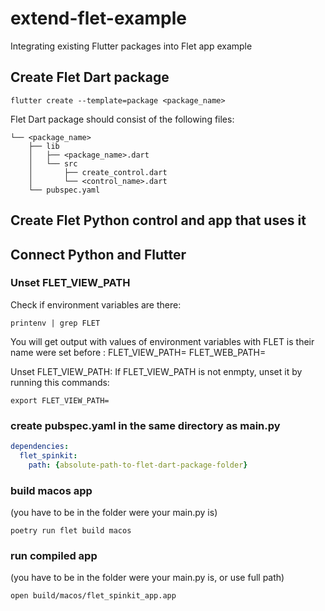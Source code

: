 
# extend-flet-example

Integrating existing Flutter packages into Flet app example

## Create Flet Dart package

```
flutter create --template=package <package_name>
```

Flet Dart package should consist of the following files:
```
└── <package_name>
    ├── lib
    │   ├── <package_name>.dart
    │   └── src
    │       ├── create_control.dart
    │       └── <control_name>.dart
    └── pubspec.yaml
```

## Create Flet Python control and app that uses it

## Connect Python and Flutter

### Unset FLET_VIEW_PATH

Check if environment variables are there:

```
printenv | grep FLET
```


You will get output with values of environment variables with FLET is their name were set before :
FLET_VIEW_PATH=<path>
FLET_WEB_PATH=<path>

Unset FLET_VIEW_PATH:
If FLET_VIEW_PATH is not enmpty, unset it by running this commands:

```
export FLET_VIEW_PATH=
```

### create pubspec.yaml in the same directory as main.py

```yaml
dependencies:
  flet_spinkit:
    path: {absolute-path-to-flet-dart-package-folder}
```
### build macos app
(you have to be in the folder were your main.py is)

```
poetry run flet build macos
```

### run compiled app
(you have to be in the folder were your main.py is, or use full path)

```
open build/macos/flet_spinkit_app.app
```